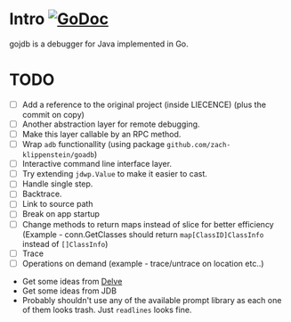 # Intro [![GoDoc](https://godoc.org/github.com/omerye/gojdb?status.svg)](https://godoc.org/github.com/omerye/gojdb/jdwp)

gojdb is a debugger for Java implemented in Go.

# TODO

* [ ] Add a reference to the original project (inside LIECENCE) (plus the commit on copy)
* [ ] Another abstraction layer for remote debugging.
* [ ] Make this layer callable by an RPC method.
* [ ] Wrap `adb` functionallity (using package `github.com/zach-klippenstein/goadb`)
* [ ] Interactive command line interface layer.
* [ ] Try extending `jdwp.Value` to make it easier to cast.
* [ ] Handle single step.
* [ ] Backtrace.
* [ ] Link to source path
* [ ] Break on app startup
* [ ] Change methods to return maps instead of slice for better efficiency (Example - conn.GetClasses should return `map[ClassID]ClassInfo` instead of `[]ClassInfo`)
* [ ] Trace
* [ ] Operations on demand (example - trace/untrace on location etc..)
* Get some ideas from [Delve](https://github.com/go-delve/delve)
* Get some ideas from JDB
* Probably shouldn't use any of the available prompt library as each one of them looks trash. Just `readlines` looks fine.
